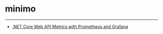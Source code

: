 # minimo


---

- [.NET Core Web API Metrics with Prometheus and Grafana](https://dale-bingham-soteriasoftware.medium.com/net-core-web-api-metrics-with-prometheus-and-grafana-fe84a52d9843)